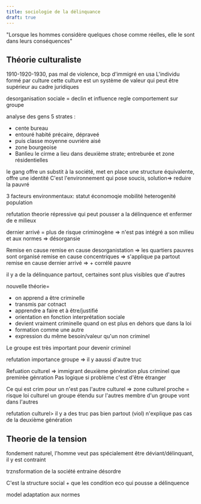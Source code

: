 ```yaml
---
title: sociologie de la délinquance
draft: true
---
```


"Lorsque les hommes considère quelques chose comme réelles, elle le sont dans leurs conséquences"

## Théorie culturaliste

1910-1920-1930, pas mal de violence, bcp d'immigré en usa
L'individu formé par culture
cette culture est un système de valeur qui peut être supérieur au cadre juridiques

desorganisation sociale = declin et influence regle comportement sur groupe

analyse des gens
5 strates :

- cente bureau
- entouré habité précaire, dépraveé
- puis classe moyenne ouvriére aisé
- zone bourgeoise
- Banlieu
  le cirme a lieu dans deuxième strate; entreburée et zone résidentielles

le gang offre un substit à la société, met en place une structure équivalente, offre une identité
C'est l'environnement qui pose soucis, solution=> reduire la pauvré

3 facteurs environmentaux:
statut économoqie
mobilité
heterogenité population

refutation theorie répressive qui peut pousser a la délinquence et enfermer de e milieux

dernier arrivé = plus de risque criminogène => n'est pas intégré a son milieu et aux normes => désorgansie

Remise en cause
remise en cause desorganistation => les quartiers pauvres sont organisé
remise en cause concentriques => s'applique pa partout
remise en cause dernier arrivé => + corrélé pauvre

il y a de la délinquance partout, certaines sont plus visibles que d'autres

nouvelle théorie=

- on apprend a être criminelle
- transmis par cotnact
- apprendre a faire et à être/justifié
- orientation en fonction interprétation sociale
- devient vraiment criminelle quand on est plus en dehors que dans la loi
- formation comme une autre
- expression du même besoin/valeur qu'un non criminel

Le groupe est très important pour devenir criminel

refutation importance groupe => il y aaussi d'autre truc

Refuation culturel => immigrant deuxième génération plus criminel que premirèe génration
Pas logique si problème c'est d'être étranger

Ce qui est crim pour un n'est pas l'autre
culturel => zone culturel proche = risque
loi culturel un groupe étendu sur l'autres
membre d'un groupe vont dans l'autres

refutation culturel> il y a des truc pas bien partout (viol)
n'explique pas cas de la deuxième génération

## Theorie de la tension

fondement naturel, l'homme veut pas spécialement être déviant/délinquant, il y est contraint

trznsformation de la société entraine désordre

C'est la structure social + que les condition eco qui pousse a délinquence

model adaptation aux normes

